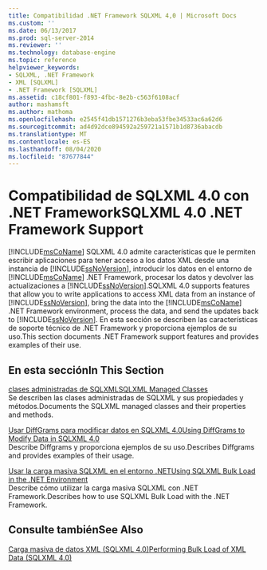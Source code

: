 ```yaml
---
title: Compatibilidad .NET Framework SQLXML 4,0 | Microsoft Docs
ms.custom: ''
ms.date: 06/13/2017
ms.prod: sql-server-2014
ms.reviewer: ''
ms.technology: database-engine
ms.topic: reference
helpviewer_keywords:
- SQLXML, .NET Framework
- XML [SQLXML]
- .NET Framework [SQLXML]
ms.assetid: c18cf801-f893-4fbc-8e2b-c563f6108acf
author: mashamsft
ms.author: mathoma
ms.openlocfilehash: e2545f41db1571276b3eba53fbe34533ac6a62d6
ms.sourcegitcommit: ad4d92dce894592a259721a1571b1d8736abacdb
ms.translationtype: MT
ms.contentlocale: es-ES
ms.lasthandoff: 08/04/2020
ms.locfileid: "87677844"
---
```

# <a name="sqlxml-40-net-framework-support"></a><span data-ttu-id="0d040-102">Compatibilidad de SQLXML 4.0 con .NET Framework</span><span class="sxs-lookup"><span data-stu-id="0d040-102">SQLXML 4.0 .NET Framework Support</span></span>
  [!INCLUDE[msCoName](../../includes/msconame-md.md)] <span data-ttu-id="0d040-103">SQLXML 4.0 admite características que le permiten escribir aplicaciones para tener acceso a los datos XML desde una instancia de [!INCLUDE[ssNoVersion](../../includes/ssnoversion-md.md)], introducir los datos en el entorno de [!INCLUDE[msCoName](../../includes/msconame-md.md)] .NET Framework, procesar los datos y devolver las actualizaciones a [!INCLUDE[ssNoVersion](../../includes/ssnoversion-md.md)].</span><span class="sxs-lookup"><span data-stu-id="0d040-103">SQLXML 4.0 supports features that allow you to write applications to access XML data from an instance of [!INCLUDE[ssNoVersion](../../includes/ssnoversion-md.md)], bring the data into the [!INCLUDE[msCoName](../../includes/msconame-md.md)] .NET Framework environment, process the data, and send the updates back to [!INCLUDE[ssNoVersion](../../includes/ssnoversion-md.md)].</span></span> <span data-ttu-id="0d040-104">En esta sección se describen las características de soporte técnico de .NET Framework y proporciona ejemplos de su uso.</span><span class="sxs-lookup"><span data-stu-id="0d040-104">This section documents .NET Framework support features and provides examples of their use.</span></span>  
  
## <a name="in-this-section"></a><span data-ttu-id="0d040-105">En esta sección</span><span class="sxs-lookup"><span data-stu-id="0d040-105">In This Section</span></span>  
 [<span data-ttu-id="0d040-106">clases administradas de SQLXML</span><span class="sxs-lookup"><span data-stu-id="0d040-106">SQLXML Managed Classes</span></span>](../../relational-databases/sqlxml-annotated-xsd-schemas-xpath-queries/net-framework-classes/sqlxml-4-0-net-framework-support-managed-classes.md)  
 <span data-ttu-id="0d040-107">Se describen las clases administradas de SQLXML y sus propiedades y métodos.</span><span class="sxs-lookup"><span data-stu-id="0d040-107">Documents the SQLXML managed classes and their properties and methods.</span></span>  
  
 [<span data-ttu-id="0d040-108">Usar DiffGrams para modificar datos en SQLXML 4.0</span><span class="sxs-lookup"><span data-stu-id="0d040-108">Using DiffGrams to Modify Data in SQLXML 4.0</span></span>](../../relational-databases/sqlxml-annotated-xsd-schemas-xpath-queries/diffgram/sqlxml-4-0-net-framework-support-using-diffgrams-to-modify-data.md)  
 <span data-ttu-id="0d040-109">Describe Diffgrams y proporciona ejemplos de su uso.</span><span class="sxs-lookup"><span data-stu-id="0d040-109">Describes Diffgrams and provides examples of their usage.</span></span>  
  
 [<span data-ttu-id="0d040-110">Usar la carga masiva SQLXML en el entorno .NET</span><span class="sxs-lookup"><span data-stu-id="0d040-110">Using SQLXML Bulk Load in the .NET Environment</span></span>](../../relational-databases/sqlxml-annotated-xsd-schemas-xpath-queries/sqlxml-4-0-net-framework-support-using-bulk-load.md)  
 <span data-ttu-id="0d040-111">Describe cómo utilizar la carga masiva SQLXML con .NET Framework.</span><span class="sxs-lookup"><span data-stu-id="0d040-111">Describes how to use SQLXML Bulk Load with the .NET Framework.</span></span>  
  
## <a name="see-also"></a><span data-ttu-id="0d040-112">Consulte también</span><span class="sxs-lookup"><span data-stu-id="0d040-112">See Also</span></span>  
 [<span data-ttu-id="0d040-113">Carga masiva de datos XML &#40;SQLXML 4.0&#41;</span><span class="sxs-lookup"><span data-stu-id="0d040-113">Performing Bulk Load of XML Data &#40;SQLXML 4.0&#41;</span></span>](../../relational-databases/sqlxml-annotated-xsd-schemas-xpath-queries/bulk-load-xml/performing-bulk-load-of-xml-data-sqlxml-4-0.md)  
  
  

